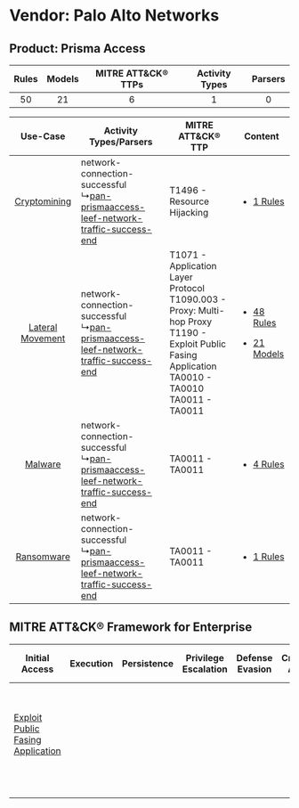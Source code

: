 Vendor: Palo Alto Networks
==========================
Product: Prisma Access
----------------------
| Rules | Models | MITRE ATT&CK® TTPs | Activity Types | Parsers |
|:-----:|:------:|:------------------:|:--------------:|:-------:|
|  50   |   21   |         6          |       1        |    0    |

|    Use-Case    | Activity Types/Parsers    | MITRE ATT&CK® TTP    | Content    |
|:----:| ---- | ---- | ---- |
|     [Cryptomining](../../../UseCases/uc_cryptomining.md)     |  network-connection-successful<br> ↳[pan-prismaaccess-leef-network-traffic-success-end](Ps/pC_panprismaaccessleefnetworktrafficsuccessend.md)<br> | T1496 - Resource Hijacking<br>    | [<ul><li>1 Rules</li></ul>](RM/r_m_palo_alto_networks_prisma_access_Cryptomining.md)    |
| [Lateral Movement](../../../UseCases/uc_lateral_movement.md) |  network-connection-successful<br> ↳[pan-prismaaccess-leef-network-traffic-success-end](Ps/pC_panprismaaccessleefnetworktrafficsuccessend.md)<br> | T1071 - Application Layer Protocol<br>T1090.003 - Proxy: Multi-hop Proxy<br>T1190 - Exploit Public Fasing Application<br>TA0010 - TA0010<br>TA0011 - TA0011<br> | [<ul><li>48 Rules</li></ul><ul><li>21 Models</li></ul>](RM/r_m_palo_alto_networks_prisma_access_Lateral_Movement.md) |
|          [Malware](../../../UseCases/uc_malware.md)          |  network-connection-successful<br> ↳[pan-prismaaccess-leef-network-traffic-success-end](Ps/pC_panprismaaccessleefnetworktrafficsuccessend.md)<br> | TA0011 - TA0011<br>    | [<ul><li>4 Rules</li></ul>](RM/r_m_palo_alto_networks_prisma_access_Malware.md)    |
|       [Ransomware](../../../UseCases/uc_ransomware.md)       |  network-connection-successful<br> ↳[pan-prismaaccess-leef-network-traffic-success-end](Ps/pC_panprismaaccessleefnetworktrafficsuccessend.md)<br> | TA0011 - TA0011<br>    | [<ul><li>1 Rules</li></ul>](RM/r_m_palo_alto_networks_prisma_access_Ransomware.md)    |

MITRE ATT&CK® Framework for Enterprise
--------------------------------------
| Initial Access                                                                         | Execution | Persistence | Privilege Escalation | Defense Evasion | Credential Access | Discovery | Lateral Movement | Collection | Command and Control                                                                                                                                                                                                      | Exfiltration | Impact                                                                  |
| -------------------------------------------------------------------------------------- | --------- | ----------- | -------------------- | --------------- | ----------------- | --------- | ---------------- | ---------- | ------------------------------------------------------------------------------------------------------------------------------------------------------------------------------------------------------------------------ | ------------ | ----------------------------------------------------------------------- |
| [Exploit Public Fasing Application](https://attack.mitre.org/techniques/T1190)<br><br> |           |             |                      |                 |                   |           |                  |            | [Proxy: Multi-hop Proxy](https://attack.mitre.org/techniques/T1090/003)<br><br>[Application Layer Protocol](https://attack.mitre.org/techniques/T1071)<br><br>[Proxy](https://attack.mitre.org/techniques/T1090)<br><br> |              | [Resource Hijacking](https://attack.mitre.org/techniques/T1496)<br><br> |
